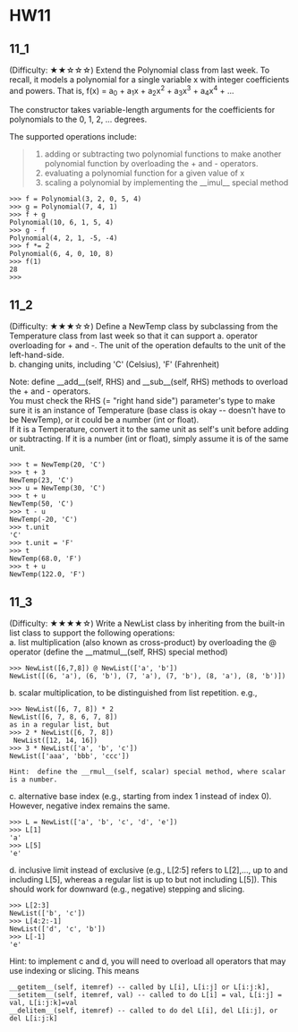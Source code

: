 # HW11

## 11_1
(Difficulty: ★★☆☆☆) Extend the Polynomial class from last week.  To recall, it models a polynomial for a single variable x with integer coefficients and powers.   That is,
f(x) = a<sub>0</sub> + a<sub>1</sub>x + a<sub>2</sub>x<sup>2</sup> + a<sub>3</sub>x<sup>3</sup> + a<sub>4</sub>x<sup>4</sup> +  ...

The constructor takes variable-length arguments for the coefficients for polynomials to the 0, 1, 2, … degrees.

The supported operations include: 

> 1. adding or subtracting two polynomial functions to make another polynomial function by overloading the + and - operators.
> 2. evaluating a polynomial function for a given value of x
> 3. scaling a polynomial by implementing the \_\_imul\_\_ special method


```
>>> f = Polynomial(3, 2, 0, 5, 4)
>>> g = Polynomial(7, 4, 1)
>>> f + g
Polynomial(10, 6, 1, 5, 4)
>>> g - f
Polynomial(4, 2, 1, -5, -4)
>>> f *= 2
Polynomial(6, 4, 0, 10, 8)
>>> f(1)
28
>>>
```

## 11_2
(Difficulty: ★★★☆☆) Define a NewTemp class by subclassing from the Temperature class from last week so that it can support 
a.	operator overloading for + and -.  The unit of the operation defaults to the unit of the left-hand-side.\
b.	changing units, including 'C' (Celsius), 'F' (Fahrenheit)

Note: define \_\_add\_\_(self, RHS) and \_\_sub\_\_(self, RHS) methods to overload the + and - operators. \
You must check the RHS (= "right hand side") parameter's type to make sure it is an instance of Temperature (base class is okay -- doesn't have to be NewTemp), or it could be a number (int or float). \
If it is a Temperature, convert it to the same unit as self's unit before adding or subtracting.  If it is a number (int or float), simply assume it is of the same unit.


```
>>> t = NewTemp(20, 'C')
>>> t + 3
NewTemp(23, 'C')
>>> u = NewTemp(30, 'C')
>>> t + u
NewTemp(50, 'C')
>>> t - u
NewTemp(-20, 'C')
>>> t.unit
'C'
>>> t.unit = 'F'
>>> t
NewTemp(68.0, 'F')
>>> t + u
NewTemp(122.0, 'F')
```


## 11_3
(Difficulty: ★★★★☆) Write a NewList class by inheriting from the built-in list class to support the following operations:\
a.	list multiplication (also known as cross-product) by overloading the @ operator (define the \_\_matmul\_\_(self, RHS) special method)
```
>>> NewList([6,7,8]) @ NewList(['a', 'b'])
NewList([(6, 'a'), (6, 'b'), (7, 'a'), (7, 'b'), (8, 'a'), (8, 'b')])
```

b.	scalar multiplication, to be distinguished from list repetition.  e.g., 
```
>>> NewList([6, 7, 8]) * 2 
NewList([6, 7, 8, 6, 7, 8]) 
as in a regular list, but
>>> 2 * NewList([6, 7, 8]) 
 NewList([12, 14, 16])
>>> 3 * NewList(['a', 'b', 'c'])
NewList(['aaa', 'bbb', 'ccc'])

Hint:  define the __rmul__(self, scalar) special method, where scalar is a number.
```

c.	alternative base index (e.g., starting from index 1 instead of index 0).  However, negative index remains the same.
```
>>> L = NewList(['a', 'b', 'c', 'd', 'e'])
>>> L[1]
'a'
>>> L[5]
'e'
```

d.	inclusive limit instead of exclusive (e.g., L[2:5] refers to L[2],..., up to and including L[5], whereas a regular list is up to but not including L[5]).  This should work for downward (e.g., negative) stepping and slicing.
```
>>> L[2:3]
NewList(['b', 'c'])
>>> L[4:2:-1]
NewList(['d', 'c', 'b'])
>>> L[-1]
'e'
```

Hint: to implement c and d, you will need to overload all operators that may use indexing or slicing. This means 
```
__getitem__(self, itemref) -- called by L[i], L[i:j] or L[i:j:k],
__setitem__(self, itemref, val) -- called to do L[i] = val, L[i:j] = val, L[i:j:k]=val
__delitem__(self, itemref) -- called to do del L[i], del L[i:j], or del L[i:j:k]
```
